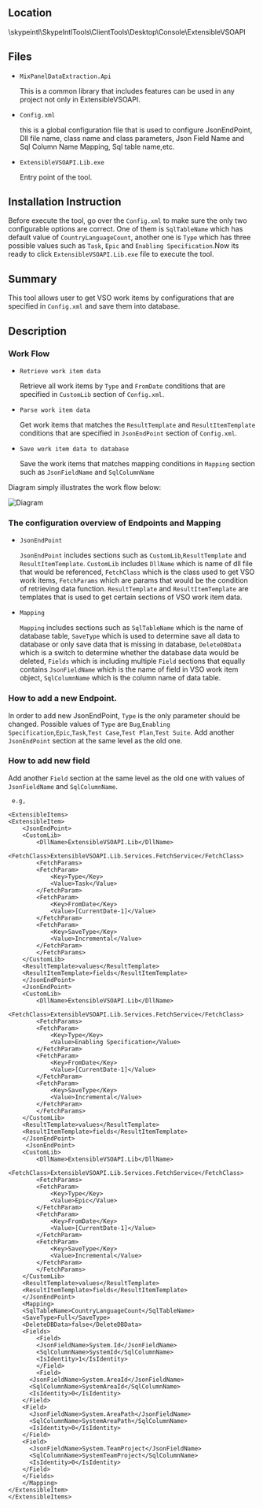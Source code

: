 ﻿## Location 
\\skypeintl\SkypeIntlTools\ClientTools\Desktop\Console\ExtensibleVSOAPI 
 
## Files
* `MixPanelDataExtraction.Api`
    
    This is a common library that includes features can be used in any project not only in ExtensibleVSOAPI.

* `Config.xml`
    
    this is a global configuration file that is used to configure JsonEndPoint, Dll file name, class name and class parameters, Json Field Name and Sql Column Name Mapping, Sql table name,etc.

* `ExtensibleVSOAPI.Lib.exe`

    Entry point of the tool.


## Installation Instruction
Before execute the tool, go over the `Config.xml` to make sure the only two configurable options are correct. One of them is `SqlTableName` which has default value of `CountryLanguageCount`, another one is `Type` which has three possible values such as `Task`, `Epic` and `Enabling Specification`.Now its ready to click `ExtensibleVSOAPI.Lib.exe` file to execute the tool.

## Summary
This tool allows user to get VSO work items by configurations that are specified in `Config.xml` and save them into database. 

## Description

### Work Flow
* `Retrieve work item data`

    Retrieve all work items by `Type` and `FromDate` conditions that are specified in `CustomLib` section of `Config.xml`.

* `Parse work item data`

    Get work items that matches the `ResultTemplate` and `ResultItemTemplate` conditions that are specified  in `JsonEndPoint` section of `Config.xml`.

* `Save work item data to database`

    Save the work items that matches mapping conditions in `Mapping` section such as `JsonFieldName` and `SqlColumnName`

Diagram simply illustrates the work flow below:

![Diagram](ExtensibleVSOAPI.jpg)

### The configuration overview of Endpoints and Mapping

* `JsonEndPoint`

    `JsonEndPoint` includes sections such as `CustomLib`,`ResultTemplate` and `ResultItemTemplate`. `CustomLib` includes `DllName` which is name of dll file that would be referenced, `FetchClass` which is the class used to get VSO work items, `FetchParams` which are params that would be the condition of retrieving data function. `ResultTemplate` and `ResultItemTemplate` are templates that is used to get certain sections of VSO work item data.

* `Mapping`

    `Mapping` includes sections such as `SqlTableName` which is the name of database table, `SaveType` which is used to determine save all data to database or only save data that is missing in database, `DeleteDBData` which is a switch to determine whether the database data would be deleted, `Fields` which is including multiple `Field` sections that equally contains `JsonFieldName` which is the name of field in VSO work item object, `SqlColumnName` which is the column name of data table. 

### How to add a new Endpoint.

In order to add new JsonEndPoint, `Type` is the only parameter should be changed. Possible values of `Type` are `Bug`,`Enabling Specification`,`Epic`,`Task`,`Test Case`,`Test Plan`,`Test Suite`. Add another `JsonEndPoint` section at the same level as the old one. 

### How to add new field

Add another `Field` section at the same level as the old one with values of `JsonFieldName` and `SqlColumnName`.


` e.g,` 


    <ExtensibleItems>
    <ExtensibleItem>
        <JsonEndPoint>
        <CustomLib>
            <DllName>ExtensibleVSOAPI.Lib</DllName>
            <FetchClass>ExtensibleVSOAPI.Lib.Services.FetchService</FetchClass>
            <FetchParams>
            <FetchParam>
                <Key>Type</Key>
                <Value>Task</Value>
            </FetchParam>
            <FetchParam>
                <Key>FromDate</Key>
                <Value>[CurrentDate-1]</Value>
            </FetchParam>
            <FetchParam>
                <Key>SaveType</Key>
                <Value>Incremental</Value>
            </FetchParam>
            </FetchParams>
        </CustomLib>
        <ResultTemplate>values</ResultTemplate>
        <ResultItemTemplate>fields</ResultItemTemplate>
        </JsonEndPoint>
        <JsonEndPoint>
        <CustomLib>
            <DllName>ExtensibleVSOAPI.Lib</DllName>
            <FetchClass>ExtensibleVSOAPI.Lib.Services.FetchService</FetchClass>
            <FetchParams>
            <FetchParam>
                <Key>Type</Key>
                <Value>Enabling Specification</Value>
            </FetchParam>
            <FetchParam>
                <Key>FromDate</Key>
                <Value>[CurrentDate-1]</Value>
            </FetchParam>
            <FetchParam>
                <Key>SaveType</Key>
                <Value>Incremental</Value>
            </FetchParam>
            </FetchParams>
        </CustomLib>
        <ResultTemplate>values</ResultTemplate>
        <ResultItemTemplate>fields</ResultItemTemplate>
        </JsonEndPoint>
         <JsonEndPoint>
        <CustomLib>
            <DllName>ExtensibleVSOAPI.Lib</DllName>
            <FetchClass>ExtensibleVSOAPI.Lib.Services.FetchService</FetchClass>
            <FetchParams>
            <FetchParam>
                <Key>Type</Key>
                <Value>Epic</Value>
            </FetchParam>
            <FetchParam>
                <Key>FromDate</Key>
                <Value>[CurrentDate-1]</Value>
            </FetchParam>
            <FetchParam>
                <Key>SaveType</Key>
                <Value>Incremental</Value>
            </FetchParam>
            </FetchParams>
        </CustomLib>
        <ResultTemplate>values</ResultTemplate>
        <ResultItemTemplate>fields</ResultItemTemplate>
        </JsonEndPoint>
        <Mapping>
        <SqlTableName>CountryLanguageCount</SqlTableName>
        <SaveType>Full</SaveType>
        <DeleteDBData>false</DeleteDBData>
        <Fields>
            <Field>
            <JsonFieldName>System.Id</JsonFieldName>
            <SqlColumnName>SystemId</SqlColumnName>
            <IsIdentity>1</IsIdentity>
            </Field>
            <Field>
          <JsonFieldName>System.AreaId</JsonFieldName>
          <SqlColumnName>SystemAreaId</SqlColumnName>
          <IsIdentity>0</IsIdentity>
        </Field>
        <Field>
          <JsonFieldName>System.AreaPath</JsonFieldName>
          <SqlColumnName>SystemAreaPath</SqlColumnName>
          <IsIdentity>0</IsIdentity>
        </Field>
        <Field>
          <JsonFieldName>System.TeamProject</JsonFieldName>
          <SqlColumnName>SystemTeamProject</SqlColumnName>
          <IsIdentity>0</IsIdentity>
        </Field>
        </Fields>
        </Mapping>
    </ExtensibleItem>
    </ExtensibleItems>

